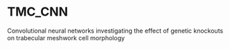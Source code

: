 # TMC_CNN
Convolutional neural networks investigating the effect of genetic knockouts on trabecular meshwork cell morphology

